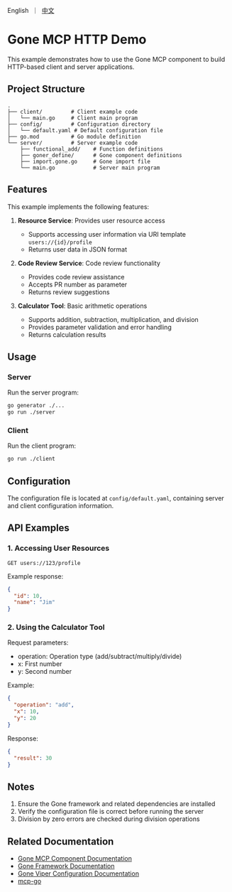 [//]: # (desc: MCP server use http transport)

<p>
    English&nbsp ｜&nbsp <a href="README_CN.md">中文</a>
</p>

# Gone MCP HTTP Demo

This example demonstrates how to use the Gone MCP component to build HTTP-based client and server applications.

## Project Structure

```
.
├── client/         # Client example code
│   └── main.go     # Client main program
├── config/         # Configuration directory
│   └── default.yaml # Default configuration file
├── go.mod          # Go module definition
└── server/         # Server example code
    ├── functional_add/    # Function definitions
    ├── goner_define/      # Gone component definitions
    ├── import.gone.go     # Gone import file
    └── main.go            # Server main program
```

## Features

This example implements the following features:

1. **Resource Service**: Provides user resource access
   - Supports accessing user information via URI template `users://{id}/profile`
   - Returns user data in JSON format

2. **Code Review Service**: Code review functionality
   - Provides code review assistance
   - Accepts PR number as parameter
   - Returns review suggestions

3. **Calculator Tool**: Basic arithmetic operations
   - Supports addition, subtraction, multiplication, and division
   - Provides parameter validation and error handling
   - Returns calculation results

## Usage

### Server

Run the server program:
   ```bash
   go generator ./...
   go run ./server
   ```

### Client

Run the client program:
   ```bash
   go run ./client
   ```

## Configuration

The configuration file is located at `config/default.yaml`, containing server and client configuration information.

## API Examples

### 1. Accessing User Resources

```http
GET users://123/profile
```

Example response:
```json
{
  "id": 10,
  "name": "Jim"
}
```

### 2. Using the Calculator Tool

Request parameters:
- operation: Operation type (add/subtract/multiply/divide)
- x: First number
- y: Second number

Example:
```json
{
  "operation": "add",
  "x": 10,
  "y": 20
}
```

Response:
```json
{
  "result": 30
}
```

## Notes

1. Ensure the Gone framework and related dependencies are installed
2. Verify the configuration file is correct before running the server
3. Division by zero errors are checked during division operations

## Related Documentation

- [Gone MCP Component Documentation](../../../mcp)
- [Gone Framework Documentation](https://github.com/gone-io/gone)
- [Gone Viper Configuration Documentation](../../../viper)
- [mcp-go](github.com/mark3labs/mcp-go)